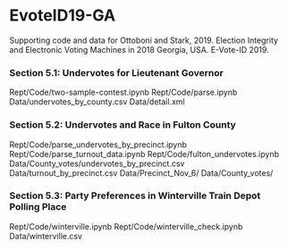 # EvoteID19-GA

Supporting code and data for Ottoboni and Stark, 2019. Election Integrity and Electronic Voting Machines in 2018 Georgia, USA. E-Vote-ID 2019.


### Section 5.1: Undervotes for Lieutenant Governor
Rept/Code/two-sample-contest.ipynb
Rept/Code/parse.ipynb
Data/undervotes_by_county.csv
Data/detail.xml

### Section 5.2: Undervotes and Race in Fulton County
Rept/Code/parse_undervotes_by_precinct.ipynb
Rept/Code/parse_turnout_data.ipynb
Rept/Code/fulton_undervotes.ipynb
Data/County_votes/undervotes_by_precinct.csv
Data/turnout_by_precinct.csv
Data/Precinct_Nov_6/
Data/County_votes/

### Section 5.3: Party Preferences in Winterville Train Depot Polling Place
Rept/Code/winterville.ipynb
Rept/Code/winterville_check.ipynb
Data/winterville.csv